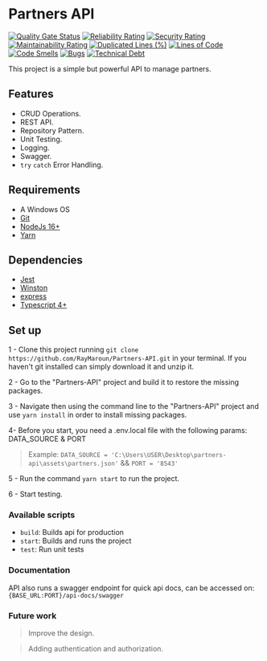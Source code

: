 # Partners API

[![Quality Gate Status](https://sonarcloud.io/api/project_badges/measure?project=RayMaroun_Partners-API&metric=alert_status)](https://sonarcloud.io/summary/new_code?id=RayMaroun_Partners-API) [![Reliability Rating](https://sonarcloud.io/api/project_badges/measure?project=RayMaroun_Partners-API&metric=reliability_rating)](https://sonarcloud.io/summary/new_code?id=RayMaroun_Partners-API) [![Security Rating](https://sonarcloud.io/api/project_badges/measure?project=RayMaroun_Partners-API&metric=security_rating)](https://sonarcloud.io/summary/new_code?id=RayMaroun_Partners-API) [![Maintainability Rating](https://sonarcloud.io/api/project_badges/measure?project=RayMaroun_Partners-API&metric=sqale_rating)](https://sonarcloud.io/summary/new_code?id=RayMaroun_Partners-API) [![Duplicated Lines (%)](https://sonarcloud.io/api/project_badges/measure?project=RayMaroun_Partners-API&metric=duplicated_lines_density)](https://sonarcloud.io/summary/new_code?id=RayMaroun_Partners-API) [![Lines of Code](https://sonarcloud.io/api/project_badges/measure?project=RayMaroun_Partners-API&metric=ncloc)](https://sonarcloud.io/summary/new_code?id=RayMaroun_Partners-API) [![Code Smells](https://sonarcloud.io/api/project_badges/measure?project=RayMaroun_Partners-API&metric=code_smells)](https://sonarcloud.io/summary/new_code?id=RayMaroun_Partners-API) [![Bugs](https://sonarcloud.io/api/project_badges/measure?project=RayMaroun_Partners-API&metric=bugs)](https://sonarcloud.io/summary/new_code?id=RayMaroun_Partners-API) [![Technical Debt](https://sonarcloud.io/api/project_badges/measure?project=RayMaroun_Partners-API&metric=sqale_index)](https://sonarcloud.io/summary/new_code?id=RayMaroun_Partners-API)

This project is a simple but powerful API to manage partners.

## Features

- CRUD Operations.
- REST API.
- Repository Pattern.
- Unit Testing.
- Logging.
- Swagger.
- `try` `catch` Error Handling.

## Requirements

- A Windows OS
- [Git](https://github.com/git/git)
- [NodeJs 16+](https://nodejs.org/en/)
- [Yarn](https://yarnpkg.com/)

## Dependencies

- [Jest](https://github.com/facebook/jest)
- [Winston](https://github.com/winstonjs/winston)
- [express](https://github.com/expressjs/express)
- [Typescript 4+](https://www.typescriptlang.org/)

## Set up

1 - Clone this project running `git clone https://github.com/RayMaroun/Partners-API.git` in your terminal. If you haven't git installed can simply download it and unzip it.

2 - Go to the "Partners-API" project and build it to restore the missing packages.

3 - Navigate then using the command line to the "Partners-API" project and use `yarn install` in order to install missing packages.

4-  Before you start, you need a .env.local file with the following params: DATA_SOURCE & PORT
>   Example: `DATA_SOURCE = 'C:\Users\USER\Desktop\partners-api\assets\partners.json'` && `PORT = '8543'`

5 - Run the command `yarn start` to run the project.

6 - Start testing.

### Available scripts

- `build`: Builds api for production
- `start`: Builds and runs the project
- `test`: Run unit tests

### Documentation

API also runs a swagger endpoint for quick api docs, can be accessed on: `{BASE_URL:PORT}/api-docs/swagger`

### Future work

> Improve the design.

> Adding authentication and authorization.